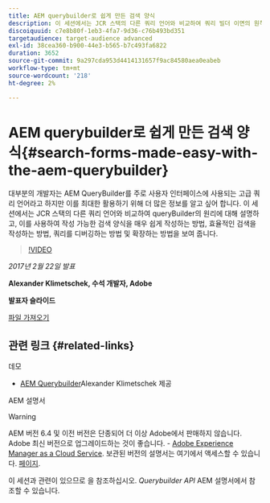 ```yaml
---
title: AEM querybuilder로 쉽게 만든 검색 양식
description: 이 세션에서는 JCR 스택의 다른 쿼리 언어와 비교하여 쿼리 빌더 이면의 원칙에 대해 설명합니다. 이를 사용하여 작성 가능한 검색 양식을 쉽게 작성하는 방법, 효율적인 검색을 작성하는 방법, 쿼리를 디버깅하는 방법 및 확장하는 방법을 보여 줍니다.
discoiquuid: c7e8b80f-1eb3-4fa7-9d36-c76b493bd351
targetaudience: target-audience advanced
exl-id: 38cea360-b900-44e3-b565-b7c493fa6822
duration: 3652
source-git-commit: 9a297cda953d4414131657f9ac84580aea0eabeb
workflow-type: tm+mt
source-wordcount: '218'
ht-degree: 2%

---
```


# AEM querybuilder로 쉽게 만든 검색 양식{#search-forms-made-easy-with-the-aem-querybuilder}

대부분의 개발자는 AEM QueryBuilder를 주로 사용자 인터페이스에 사용되는 고급 쿼리 언어라고 하지만 이를 최대한 활용하기 위해 더 많은 정보를 알고 싶어 합니다. 이 세션에서는 JCR 스택의 다른 쿼리 언어와 비교하여 queryBuilder의 원리에 대해 설명하고, 이를 사용하여 작성 가능한 검색 양식을 매우 쉽게 작성하는 방법, 효율적인 검색을 작성하는 방법, 쿼리를 디버깅하는 방법 및 확장하는 방법을 보여 줍니다.

>[!VIDEO](https://video.tv.adobe.com/v/19139/?quality=9)

*2017년 2월 22일 발표*

**Alexander Klimetschek, 수석 개발자, Adobe**

**발표자 슬라이드**

[파일 가져오기](assets/aem-gems-querybuilder-2017.pdf)

## 관련 링크 {#related-links}

데모

* [AEM Querybuilder](https://www.youtube.com/watch?v=yR9mcp9_MtY&amp;list=PLHMjqSjX2bE7zaDKZ7KD-tuqVXooiKave)Alexander Klimetschek 제공

AEM 설명서

>[!WARNING]
>
>AEM 버전 6.4 및 이전 버전은 단종되어 더 이상 Adobe에서 판매하지 않습니다.  Adobe 최신 버전으로 업그레이드하는 것이 좋습니다. - [Adobe Experience Manager as a Cloud Service](https://experienceleague.adobe.com/docs/experience-manager-cloud-service.html?lang=ko-KR).  보관된 버전의 설명서는 여기에서 액세스할 수 있습니다. [페이지](https://experienceleague.adobe.com/docs/experience-manager-release-information/aem-release-updates/previous-updates/aem-previous-versions.html).
>
>이 세션과 관련이 있으므로 을 참조하십시오. *Querybuilder API* AEM 설명서에서 참조할 수 있습니다.

<!--
[Get back to the Overview](https://helpx.adobe.com/experience-manager/kt/eseminars/gems/aem-index.html)
-->

